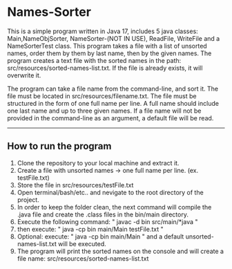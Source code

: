 # Names-Sorter

This is a simple program written in Java 17, includes 5 java classes: Main,NameObjSorter, NameSorter-(NOT IN USE), ReadFile, WriteFile and a NameSorterTest class.
This program takes a file with a list of unsorted names, order them by them by last name, then by the given names.
The program creates a text file with the sorted names in the path: src/resources/sorted-names-list.txt. 
If the file is already exists, it will overwrite it. 

The program can take a file name from the command-line, and sort it. The file must be located in src/resources/filename.txt.
The file must be structured in the form of one full name per line. A full name should include one last name and up to three given names. 
If a file name will not be provided in the command-line as an argument, a default file will be read. 

---
## How to run the program 
1. Clone the repository to your local machine and extract it. 
2. Create a file with unsorted names -> one full name per line. (ex. testFile.txt)
3. Store the file in src/resources/testFile.txt
4. Open terminal/bash/etc.. and nevigate to the root directory of the project. 
5. In order to keep the folder clean, the next command will compile the .java file and create the .class files in the bin/main directory. 
6. Execute the following command:    " javac -d bin src/main/*java " 
7. then execute:     " java -cp bin main/Main testFile.txt "
8. Optional: execute:  " java -cp bin main/Main " and a default unsorted-names-list.txt will be executed. 
9. The program will print the sorted names on the console and will create a file name: src/resources/sorted-names-list.txt  
